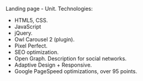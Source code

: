 Landing page - Unit.
Technologies:
- HTML5, CSS.
- JavaScript
- jQuery.
- Owl Carousel 2 (plugin).
- Pixel Perfect.
- SEO optimization.
- Open Graph. Description for social networks.
- Adaptive Design + Responsive.
- Google PageSpeed optimizations, over 95 points.
